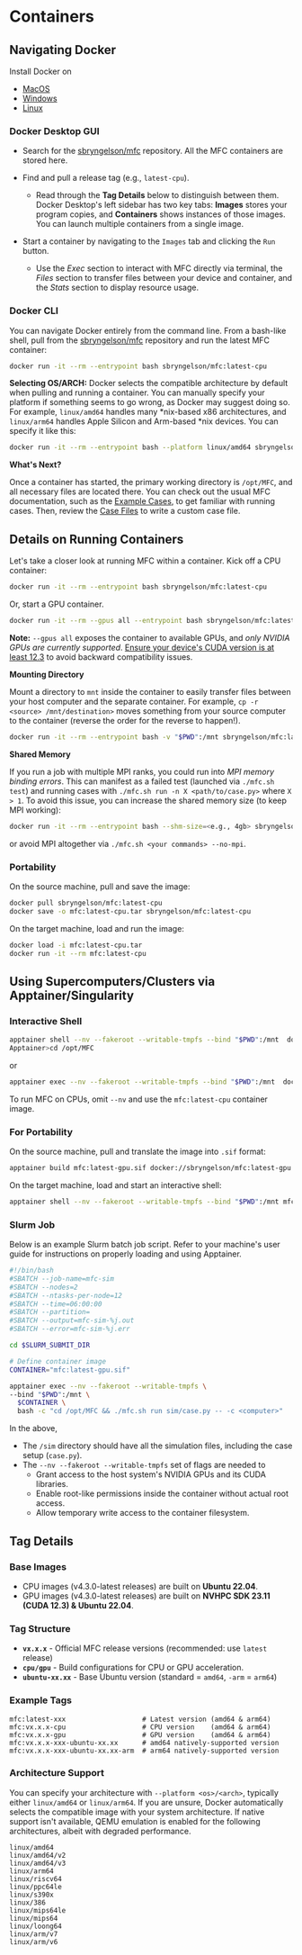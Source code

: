 # Containers

## Navigating Docker

Install Docker on 
* [MacOS](https://docs.docker.com/desktop/setup/install/mac-install/)
* [Windows](https://docs.docker.com/desktop/setup/install/windows-install/)
* [Linux](https://docs.docker.com/desktop/setup/install/linux/)

### Docker Desktop GUI

- Search for the [sbryngelson/mfc](https://hub.docker.com/r/sbryngelson/mfc) repository. All the MFC containers are stored here.

- Find and pull a release tag (e.g., `latest-cpu`).

    * Read through the **Tag Details** below to distinguish between them. Docker Desktop's left sidebar has two key tabs: **Images** stores your program copies, and **Containers** shows instances of those images. You can launch multiple containers from a single image.

- Start a container by navigating to the `Images` tab and clicking the `Run` button.

    * Use the *Exec* section to interact with MFC directly via terminal, the *Files* section to transfer files between your device and container, and the *Stats* section to display resource usage.

### Docker CLI

You can navigate Docker entirely from the command line.
From a bash-like shell, pull from the [sbryngelson/mfc](https://hub.docker.com/r/sbryngelson/mfc) repository and run the latest MFC container:
```bash
docker run -it --rm --entrypoint bash sbryngelson/mfc:latest-cpu
```

**Selecting OS/ARCH:**  Docker selects the compatible architecture by default when pulling and running a container.
You can manually specify your platform if something seems to go wrong, as Docker may suggest doing so.
For example, `linux/amd64` handles many *nix-based x86 architectures, and `linux/arm64` handles Apple Silicon and Arm-based *nix devices.
You can specify it like this: 
```bash
docker run -it --rm --entrypoint bash --platform linux/amd64 sbryngelson/mfc:latest-cpu
```

**What's Next?** 

Once a container has started, the primary working directory is `/opt/MFC`, and all necessary files are located there.
You can check out the usual MFC documentation, such as the [Example Cases](https://mflowcode.github.io/documentation/md_examples.html), to get familiar with running cases.
Then, review the [Case Files](https://mflowcode.github.io/documentation/md_case.html) to write a custom case file.

## Details on Running Containers

Let's take a closer look at running MFC within a container.
Kick off a CPU container:
```bash
docker run -it --rm --entrypoint bash sbryngelson/mfc:latest-cpu
```
Or, start a GPU container.
```bash
docker run -it --rm --gpus all --entrypoint bash sbryngelson/mfc:latest-gpu
```

**Note:** `--gpus all` exposes the container to available GPUs, and _only NVIDIA GPUs are currently supported_.
[Ensure your device's CUDA version is at least 12.3](https://stackoverflow.com/questions/9727688/how-to-get-the-cuda-version) to avoid backward compatibility issues.

**Mounting Directory**

Mount a directory to `mnt` inside the container to easily transfer files between your host computer and the separate container.
For example, `cp -r <source> /mnt/destination>` moves something from your source computer to the container (reverse the order for the reverse to happen!).
```bash
docker run -it --rm --entrypoint bash -v "$PWD":/mnt sbryngelson/mfc:latest-cpu
```

**Shared Memory**

If you run a job with multiple MPI ranks, you could run into _MPI memory binding errors_.
This can manifest as a failed test (launched via `./mfc.sh test`) and running cases with `./mfc.sh run -n X <path/to/case.py>` where `X > 1`.
To avoid this issue, you can increase the shared memory size (to keep MPI working):
```bash
docker run -it --rm --entrypoint bash --shm-size=<e.g., 4gb> sbryngelson/mfc:latest-cpu
```
or avoid MPI altogether via `./mfc.sh <your commands> --no-mpi`.


### Portability

On the source machine, pull and save the image:
```bash
docker pull sbryngelson/mfc:latest-cpu
docker save -o mfc:latest-cpu.tar sbryngelson/mfc:latest-cpu
```
On the target machine, load and run the image:
```bash
docker load -i mfc:latest-cpu.tar
docker run -it --rm mfc:latest-cpu
```

## Using Supercomputers/Clusters via Apptainer/Singularity

### Interactive Shell

```bash
apptainer shell --nv --fakeroot --writable-tmpfs --bind "$PWD":/mnt  docker://sbryngelson/mfc:latest-gpu
Apptainer>cd /opt/MFC
```
or
```bash
apptainer exec --nv --fakeroot --writable-tmpfs --bind "$PWD":/mnt  docker://sbryngelson/mfc:latest-gpu bash -c "cd /opt/MFC && bash"
```
To run MFC on CPUs, omit `--nv` and use the `mfc:latest-cpu` container image.

### For Portability

On the source machine, pull and translate the image into `.sif` format:
```bash
apptainer build mfc:latest-gpu.sif docker://sbryngelson/mfc:latest-gpu
```
On the target machine, load and start an interactive shell:
```bash
apptainer shell --nv --fakeroot --writable-tmpfs --bind "$PWD":/mnt mfc:latest-gpu.sif
```

### Slurm Job

Below is an example Slurm batch job script.
Refer to your machine's user guide for instructions on properly loading and using Apptainer.
```bash
#!/bin/bash
#SBATCH --job-name=mfc-sim
#SBATCH --nodes=2
#SBATCH --ntasks-per-node=12
#SBATCH --time=06:00:00
#SBATCH --partition=
#SBATCH --output=mfc-sim-%j.out
#SBATCH --error=mfc-sim-%j.err

cd $SLURM_SUBMIT_DIR

# Define container image
CONTAINER="mfc:latest-gpu.sif"

apptainer exec --nv --fakeroot --writable-tmpfs \
--bind "$PWD":/mnt \
  $CONTAINER \
  bash -c "cd /opt/MFC && ./mfc.sh run sim/case.py -- -c <computer>"
```

In the above,
* The `/sim` directory should have all the simulation files, including the case setup (`case.py`).
* The `--nv --fakeroot --writable-tmpfs` set of flags are needed to
    - Grant access to the host system's NVIDIA GPUs and its CUDA libraries.
    - Enable root-like permissions inside the container without actual root access.
    - Allow temporary write access to the container filesystem.

## Tag Details

### Base Images
- CPU images (v4.3.0-latest releases) are built on **Ubuntu 22.04**.
- GPU images (v4.3.0-latest releases) are built on **NVHPC SDK 23.11 (CUDA 12.3) & Ubuntu 22.04**.

### Tag Structure
- **`vx.x.x`** - Official MFC release versions (recommended: use `latest` release)
- **`cpu/gpu`** - Build configurations for CPU or GPU acceleration.
- **`ubuntu-xx.xx`** - Base Ubuntu version (standard = `amd64`, `-arm` = `arm64`)

### Example Tags

```shell
mfc:latest-xxx                   # Latest version (amd64 & arm64)
mfc:vx.x.x-cpu                   # CPU version    (amd64 & arm64)
mfc:vx.x.x-gpu                   # GPU version    (amd64 & arm64)
mfc:vx.x.x-xxx-ubuntu-xx.xx      # amd64 natively-supported version
mfc:vx.x.x-xxx-ubuntu-xx.xx-arm  # arm64 natively-supported version
```

### Architecture Support

You can specify your architecture with `--platform <os>/<arch>`, typically either `linux/amd64` or `linux/arm64`.
If you are unsure, Docker automatically selects the compatible image with your system architecture.
If native support isn't available, QEMU emulation is enabled for the following architectures, albeit with degraded performance.
```
linux/amd64
linux/amd64/v2
linux/amd64/v3
linux/arm64
linux/riscv64
linux/ppc64le
linux/s390x
linux/386
linux/mips64le
linux/mips64
linux/loong64
linux/arm/v7
linux/arm/v6
```
